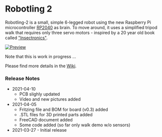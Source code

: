 # Robotling 2

Robotling-2 is a small, simple 6-legged robot using the new Raspberry Pi microcontroller [RP2040](https://www.raspberrypi.org/documentation/rp2040/getting-started/) as brain. To move around, it uses a simplified tripod walk that requires only three servo motors - inspired by a 20 year old book called ["Insectronics"](https://www.amazon.com/Insectronics-Build-Walking-Robot-Robotics-ebook/dp/B000W10R32).



[![Preview](https://github.com/teuler/robotling2/blob/main/pictures/video1_tn.png)](https://www.youtube.com/watch?v=-2sHaOSrgGA "Preview")

Note that this is work in progress ... 

Please find more details in the [Wiki](https://github.com/teuler/robotling2/wiki).

### Release Notes

* 2021-04-10
  - PCB slighly updated
  - Video and new pictures added
* 2021-04-05
  - Fritzing file and BOM for board (v0.3) added
  - .STL files for 3D printed parts added
  - FreeCAD document added
  - Some code added (so far only walk demo w/o sensors)
* 2021-03-27 - Initial release
